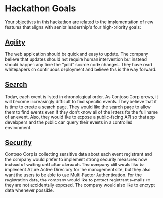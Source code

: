 # Hackathon Goals

Your objectives in this hackathon are related to the implementation of new features that aligns with senior leadership's four high-priority goals:

## [Agility](/Goals/Agility/)

  The web application should be quick and easy to update. The company believe that updates should not require human intervention but instead should happen any time the “gold” source code changes. They have read whitepapers on continuous deployment and believe this is the way forward.

## [Search](/Goals/Search/)

  Today, each event is listed in chronological order. As Contoso Corp grows, it will become increasingly difficult to find specific events. They believe that it is time to create a search page. They would like the search page to allow them to find events even if they don’t know all of the letters for the full name of an event. Also, they would like to expose a public-facing API so that app developers and the public can query their events in a controlled environment.

## [Security](/Goals/Security/)

  Contoso Corp is collecting sensitive data about each event registrant and the company would prefer to implement strong security measures now instead of waiting until after a breach. The company still would like to implement Azure Active Directory for the management site, but they also want the users to be able to use Multi-Factor Authentication. For the registration data, the company would like to protect registrant e-mails so they are not accidentally exposed. The company would also like to encrypt data whenever possible.
